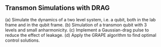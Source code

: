 ## Transmon Simulations with DRAG
(a) Simulate the dynamics of a two level system, i.e. a qubit, both in the lab frame and
in the qubit frame.
(b) Simulation of a transmon qubit with 3 levels and small anharmonicity.
(c) Implement a Gaussian-drag pulse to reduce the effect of leakage.
(d) Apply the GRAPE algorithm to find optimal control solutions.
